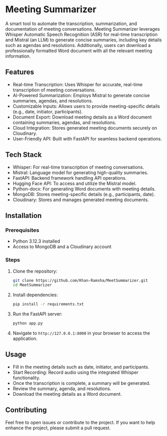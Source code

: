
# Meeting Summarizer

A smart tool to automate the transcription, summarization, and documentation of meeting conversations. Meeting Summarizer leverages Whisper Automatic Speech Recognition (ASR) for real-time transcription and Mistral (an LLM) to generate concise summaries, including key details such as agendas and resolutions. Additionally, users can download a professionally formatted Word document with all the relevant meeting information.

##  Features
- Real-time Transcription: Uses Whisper for accurate, real-time transcription of meeting conversations.
- AI-Powered Summarization: Employs Mistral to generate concise summaries, agendas, and resolutions.
- Customizable Inputs: Allows users to provide meeting-specific details (e.g., date, initiator, participants).
- Document Export: Download meeting details as a Word document containing summaries, agendas, and resolutions.
- Cloud Integration: Stores generated meeting documents securely on Cloudinary.
- User-Friendly API: Built with FastAPI for seamless backend operations.

## Tech Stack
- Whisper: For real-time transcription of meeting conversations.
- Mistral: Language model for generating high-quality summaries.
- FastAPI: Backend framework handling API operations.
- Hugging Face API: To access and utilize the Mistral model.
- Python-docx: For generating Word documents with meeting details.
- MongoDB: Stores meeting-specific details (e.g., participants, date).
- Cloudinary: Stores and manages generated meeting documents.

## Installation
### Prerequisites
- Python 3.12.3 installed
- Access to MongoDB and a Cloudinary account
  
### Steps
1. Clone the repository:
    ```bash
    git clone https://github.com/Khan-Ramsha/MeetSummarizer.git
    cd MeetSummarizer
    ```

2. Install dependencies:
    ```bash
    pip install -r requirements.txt
    ```

3. Run the FastAPI server:
    ```bash
    python app.py
    ```

4. Navigate to `http://127.0.0.1:8000` in your browser to access the application.

## Usage

- Fill in the meeting details such as date, initiator, and participants.
- Start Recording: Record audio using the integrated Whisper functionality.
- Once the transcription is complete, a summary will be generated.
- Review the summary, agenda, and resolutions.
- Download the meeting details as a Word document.

## Contributing

Feel free to open issues or contribute to the project. If you want to help enhance the project, please submit a pull request.
